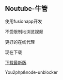 ## Noutube-牛管

使用fusionapp开发



不受限制地浏览视频



更好的在线代理



现在下载



 [下载最新版](https://github.com/maossssis/Noutube/raw/master/%E7%89%9B%E7%AE%A1_b0.41.apk?raw=true).



You2php&node-unblocker
